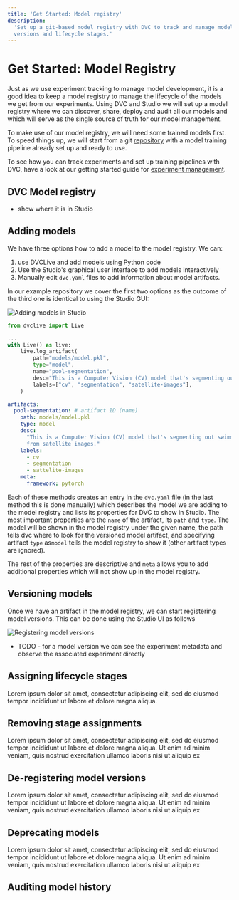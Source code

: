 ```yaml
---
title: 'Get Started: Model registry'
description:
  'Set up a git-based model registry with DVC to track and manage models, their
  versions and lifecycle stages.'
---
```


# Get Started: Model Registry

Just as we use experiment tracking to manage model development, it is a good
idea to keep a model registry to manage the lifecycle of the models we get from
our experiments. Using DVC and Studio we will set up a model registry where we
can discover, share, deploy and audit all our models and which will serve as the
single source of truth for our model management.

To make use of our model registry, we will need some trained models first. To
speed things up, we will start from a git
[repository](https://github.com/iterative/example-get-started-model-management)
with a model training pipeline already set up and ready to use.

To see how you can track experiments and set up training pipelines with DVC,
have a look at our getting started guide for
[experiment management](/doc/start/experiments).

## DVC Model registry

- show where it is in Studio

## Adding models

We have three options how to add a model to the model registry. We can:

1. use DVCLive and add models using Python code
1. Use the Studio's graphical user interface to add models interactively
1. Manually edit `dvc.yaml` files to add information about model artifacts.

In our example repository we cover the first two options as the outcome of the
third one is identical to using the Studio GUI:

<toggle>

<tab title="Studio">

![Adding models in Studio](/img/mr-add-model-placeholder.gif)

</tab>

<tab title="DVCLive">

```python
from dvclive import Live

...
with Live() as live:
    live.log_artifact(
        path="models/model.pkl",
        type="model",
        name="pool-segmentation",
        desc="This is a Computer Vision (CV) model that's segmenting out swimming pools from satellite images.",
        labels=["cv", "segmentation", "satellite-images"],
    )
```

</tab>

<tab title="Manual editing `dvc.yaml`">

```yaml
artifacts:
  pool-segmentation: # artifact ID (name)
    path: models/model.pkl
    type: model
    desc:
      "This is a Computer Vision (CV) model that's segmenting out swimming pools
      from satellite images."
    labels:
      - cv
      - segmentation
      - sattelite-images
    meta:
      framework: pytorch
```

</tab>

</toggle>

Each of these methods creates an entry in the `dvc.yaml` file (in the last
method this is done manually) which describes the model we are adding to the
model registry and lists its properties for DVC to show in Studio. The most
important properties are the `name` of the artifact, its `path` and `type`. The
model will be shown in the model registry under the given name, the path tells
dvc where to look for the versioned model artifact, and specifying artifact
`type` as`model` tells the model registry to show it (other artifact types are
ignored).

The rest of the properties are descriptive and `meta` allows you to add
additional properties which will not show up in the model registry.

## Versioning models

Once we have an artifact in the model registry, we can start registering model
versions. This can be done using the Studio UI as follows

![Registering model versions](/img/placeholder-cat.gif)

- TODO - for a model version we can see the experiment metadata and observe the
  associated experiment directly

## Assigning lifecycle stages

Lorem ipsum dolor sit amet, consectetur adipiscing elit, sed do eiusmod tempor
incididunt ut labore et dolore magna aliqua.

## Removing stage assignments

Lorem ipsum dolor sit amet, consectetur adipiscing elit, sed do eiusmod tempor
incididunt ut labore et dolore magna aliqua. Ut enim ad minim veniam, quis
nostrud exercitation ullamco laboris nisi ut aliquip ex

## De-registering model versions

Lorem ipsum dolor sit amet, consectetur adipiscing elit, sed do eiusmod tempor
incididunt ut labore et dolore magna aliqua. Ut enim ad minim veniam, quis
nostrud exercitation ullamco laboris nisi ut aliquip ex

## Deprecating models

Lorem ipsum dolor sit amet, consectetur adipiscing elit, sed do eiusmod tempor
incididunt ut labore et dolore magna aliqua. Ut enim ad minim veniam, quis
nostrud exercitation ullamco laboris nisi ut aliquip ex

## Auditing model history
